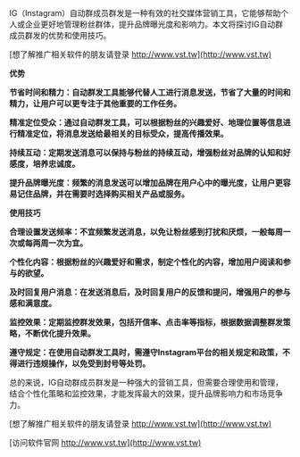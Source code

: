 IG（Instagram）自动群成员群发是一种有效的社交媒体营销工具，它能够帮助个人或企业更好地管理粉丝群体，提升品牌曝光度和影响力。本文将探讨IG自动群成员群发的优势和使用技巧。

[想了解推广相关软件的朋友请登录 http://www.vst.tw](http://www.vst.tw)

**优势**

**节省时间和精力：自动群发工具能够代替人工进行消息发送，节省了大量的时间和精力，让用户可以更专注于其他重要的工作任务。**

**精准定位受众：通过自动群发工具，可以根据粉丝的兴趣爱好、地理位置等信息进行精准定位，将消息发送给最相关的目标受众，提高传播效果。**

**持续互动：定期发送消息可以保持与粉丝的持续互动，增强粉丝对品牌的认知和好感度，培养忠诚度。**

**提升品牌曝光度：频繁的消息发送可以增加品牌在用户心中的曝光度，让用户更容易记住品牌，并在需要时选择购买相关产品或服务。**

**使用技巧**

**合理设置发送频率：不宜频繁发送消息，以免让粉丝感到打扰和厌烦，一般每周一次或每两周一次为宜。**

**个性化内容：根据粉丝的兴趣爱好和需求，制定个性化的内容，增加用户阅读和参与的欲望。**

**及时回复用户消息：在发送消息后，及时回复用户的反馈和提问，增强用户的参与感和满意度。**

**监控效果：定期监控群发效果，包括开信率、点击率等指标，根据数据调整群发策略，不断优化提升效果。**

**遵守规定：在使用自动群发工具时，需遵守Instagram平台的相关规定和政策，不得进行违规操作，以免受到封号等处罚。**

总的来说，IG自动群成员群发是一种强大的营销工具，但需要合理使用和管理，结合个性化策略和监控效果，才能发挥最大的效果，提升品牌影响力和市场竞争力。

[想了解推广相关软件的朋友请登录 http://www.vst.tw](http://www.vst.tw)


[访问软件官网 http://www.vst.tw](http://www.vst.tw)
